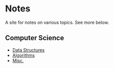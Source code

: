 # Notes

A site for notes on various topics. See more below.

## Computer Science
- [Data Structures](cs/datastructures/index.md)
- [Algorithms](cs/algorithms/index.md)
- [Misc.](cs/index.md) 
